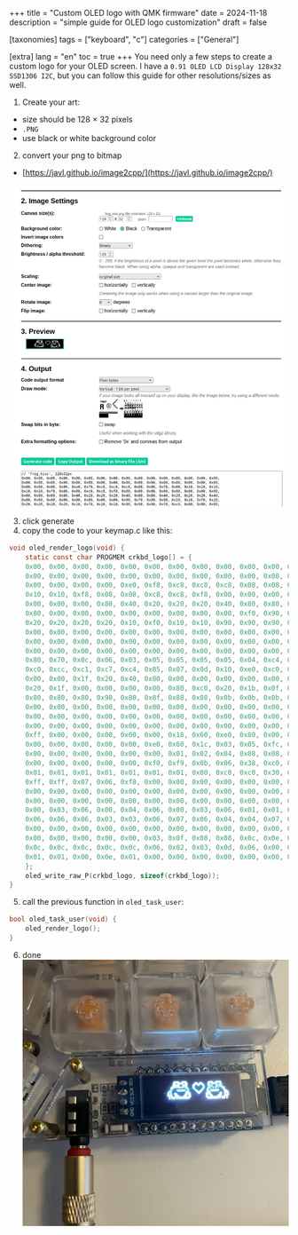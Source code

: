 +++
title = "Custom OLED logo with QMK firmware"
date = 2024-11-18
description = "simple guide for OLED logo customization"
draft = false

[taxonomies]
tags = ["keyboard", "c"]
categories = ["General"]

[extra]
lang = "en"
toc = true
+++
You need only a few steps to create a custom logo for your OLED screen. I have a `0.91 OLED LCD Display 128x32 SSD1306 I2C`, but you can follow this guide for other resolutions/sizes as well.

1. Create your art:
  - size should be 128 × 32 pixels
  - `.PNG`
  - use black or white background color

2. convert your png to bitmap
  - [https://javl.github.io/image2cpp/](https://javl.github.io/image2cpp/)

![settings to convert png to bitmap!](create_bitmap_from_png.png "Settings")

3. click generate
4. copy the code to your keymap.c like this:
```c
void oled_render_logo(void) {
    static const char PROGMEM crkbd_logo[] = {
    0x00, 0x00, 0x00, 0x00, 0x00, 0x00, 0x00, 0x00, 0x00, 0x00, 0x00, 0x00, 0x00, 0x00, 0x00, 0x00, 
    0x00, 0x00, 0x00, 0x00, 0x00, 0x00, 0x00, 0x00, 0x00, 0x00, 0x00, 0x00, 0x00, 0x00, 0x00, 0x00, 
    0x00, 0x00, 0x00, 0x00, 0xe0, 0xf8, 0xc8, 0xc8, 0xc8, 0x08, 0x08, 0xf8, 0x08, 0x10, 0x10, 0x10, 
    0x10, 0x10, 0xf8, 0x08, 0x08, 0xc8, 0xc8, 0xf8, 0x00, 0x00, 0x00, 0x00, 0x00, 0x00, 0x00, 0x00, 
    0x00, 0x00, 0x00, 0x80, 0x40, 0x20, 0x20, 0x20, 0x40, 0x80, 0x80, 0x40, 0x20, 0x20, 0x20, 0x40, 
    0x80, 0x00, 0x00, 0x00, 0x00, 0x00, 0x00, 0x00, 0x00, 0xf0, 0x90, 0x90, 0x10, 0x10, 0xf0, 0x20, 
    0x20, 0x20, 0x20, 0x20, 0x10, 0xf0, 0x10, 0x10, 0x90, 0x90, 0x90, 0xf0, 0xc0, 0x00, 0x00, 0x00, 
    0x00, 0x00, 0x00, 0x00, 0x00, 0x00, 0x00, 0x00, 0x00, 0x00, 0x00, 0x00, 0x00, 0x00, 0x00, 0x00, 
    0x00, 0x00, 0x00, 0x00, 0x00, 0x00, 0x00, 0x00, 0x00, 0x00, 0x00, 0x00, 0x00, 0x00, 0x00, 0x00, 
    0x00, 0x00, 0x00, 0x00, 0x00, 0x00, 0x00, 0x00, 0x00, 0x00, 0x00, 0x00, 0x00, 0x00, 0x80, 0x80, 
    0x80, 0x70, 0x0c, 0x06, 0x03, 0x05, 0x05, 0x05, 0x05, 0x04, 0xc4, 0xc7, 0xc0, 0xcc, 0xc0, 0xc0, 
    0xc0, 0xcc, 0xc1, 0xc7, 0xc4, 0x85, 0x07, 0x0d, 0x10, 0xe0, 0xc0, 0x00, 0x00, 0x00, 0x00, 0x00, 
    0x00, 0x00, 0x1f, 0x20, 0x40, 0x80, 0x00, 0x00, 0x00, 0x00, 0x00, 0x00, 0x00, 0x00, 0x80, 0x40, 
    0x20, 0x1f, 0x00, 0x00, 0x00, 0x00, 0x80, 0xc0, 0x20, 0x1b, 0x0f, 0x0b, 0x88, 0x8e, 0x83, 0x98, 
    0x80, 0x80, 0x80, 0x98, 0x80, 0x8f, 0x88, 0x08, 0x0b, 0x0b, 0x0b, 0x0b, 0x07, 0x0c, 0x18, 0xe0, 
    0x00, 0x00, 0x00, 0x00, 0x00, 0x00, 0x00, 0x00, 0x00, 0x00, 0x00, 0x00, 0x00, 0x00, 0x00, 0x00, 
    0x00, 0x00, 0x00, 0x00, 0x00, 0x00, 0x00, 0x00, 0x00, 0x00, 0x00, 0x00, 0x00, 0x00, 0x00, 0x00, 
    0x00, 0x00, 0x00, 0x00, 0x00, 0x00, 0x00, 0x00, 0x00, 0x00, 0x00, 0x00, 0xfc, 0x03, 0x03, 0xff, 
    0xff, 0x00, 0x00, 0x00, 0x00, 0x00, 0x18, 0x60, 0xe0, 0x80, 0x00, 0x00, 0x00, 0x00, 0x00, 0x00, 
    0x00, 0x00, 0x00, 0x00, 0x00, 0xe0, 0x60, 0x1c, 0x03, 0x05, 0xfc, 0xf8, 0x00, 0x00, 0x00, 0x00, 
    0x00, 0x00, 0x00, 0x00, 0x00, 0x00, 0x01, 0x02, 0x04, 0x08, 0x08, 0x04, 0x02, 0x01, 0x00, 0x00, 
    0x00, 0x00, 0x00, 0x00, 0x00, 0xf0, 0xf9, 0x0b, 0x06, 0x38, 0xc0, 0xc1, 0x01, 0x01, 0x01, 0x01, 
    0x01, 0x01, 0x01, 0x01, 0x01, 0x01, 0x01, 0x00, 0xc0, 0xc0, 0x30, 0x00, 0x00, 0x00, 0x00, 0x00, 
    0xff, 0xff, 0x07, 0x06, 0xf8, 0x00, 0x00, 0x00, 0x00, 0x00, 0x00, 0x00, 0x00, 0x00, 0x00, 0x00, 
    0x00, 0x00, 0x00, 0x00, 0x00, 0x00, 0x00, 0x00, 0x00, 0x00, 0x00, 0x00, 0x00, 0x00, 0x00, 0x00, 
    0x00, 0x00, 0x00, 0x00, 0x00, 0x00, 0x00, 0x00, 0x00, 0x00, 0x00, 0x00, 0x00, 0x07, 0x00, 0x00, 
    0x00, 0x03, 0x06, 0x00, 0x04, 0x06, 0x00, 0x03, 0x06, 0x01, 0x01, 0x03, 0x06, 0x06, 0x06, 0x06, 
    0x06, 0x06, 0x06, 0x03, 0x03, 0x06, 0x07, 0x06, 0x04, 0x04, 0x07, 0x01, 0x00, 0x00, 0x00, 0x00, 
    0x00, 0x00, 0x00, 0x00, 0x00, 0x00, 0x00, 0x00, 0x00, 0x00, 0x00, 0x00, 0x00, 0x00, 0x00, 0x00, 
    0x00, 0x00, 0x00, 0x00, 0x00, 0x03, 0x0f, 0x08, 0x08, 0x0c, 0x0e, 0x0d, 0x06, 0x06, 0x0c, 0x0c, 
    0x0c, 0x0c, 0x0c, 0x0c, 0x0c, 0x06, 0x02, 0x03, 0x0d, 0x06, 0x00, 0x0c, 0x08, 0x00, 0x0c, 0x06, 
    0x01, 0x01, 0x00, 0x0e, 0x01, 0x00, 0x00, 0x00, 0x00, 0x00, 0x00, 0x00, 0x00, 0x00, 0x00, 0x00
    };
    oled_write_raw_P(crkbd_logo, sizeof(crkbd_logo));
}


```

5. call the previous function in `oled_task_user`:
```c
bool oled_task_user(void) {
    oled_render_logo();
}
```
6. done
![Custom OLED image!](frogs_oled.png "Frogs")

